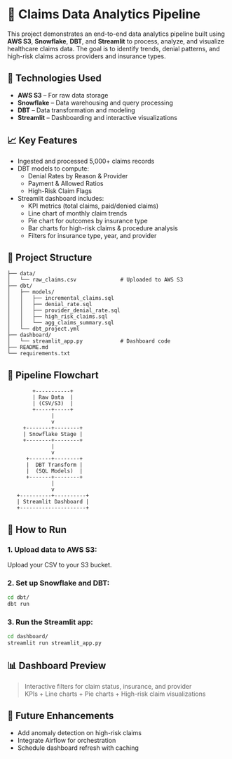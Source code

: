 # 🏥 Claims Data Analytics Pipeline

This project demonstrates an end-to-end data analytics pipeline built using **AWS S3**, **Snowflake**, **DBT**, and **Streamlit** to process, analyze, and visualize healthcare claims data. The goal is to identify trends, denial patterns, and high-risk claims across providers and insurance types.

## 🔧 Technologies Used
- **AWS S3** – For raw data storage
- **Snowflake** – Data warehousing and query processing
- **DBT** – Data transformation and modeling
- **Streamlit** – Dashboarding and interactive visualizations

## 📈 Key Features
- Ingested and processed 5,000+ claims records
- DBT models to compute:
  - Denial Rates by Reason & Provider
  - Payment & Allowed Ratios
  - High-Risk Claim Flags
- Streamlit dashboard includes:
  - KPI metrics (total claims, paid/denied claims)
  - Line chart of monthly claim trends
  - Pie chart for outcomes by insurance type
  - Bar charts for high-risk claims & procedure analysis
  - Filters for insurance type, year, and provider

## 📂 Project Structure
```
├── data/
│   └── raw_claims.csv              # Uploaded to AWS S3
├── dbt/
│   ├── models/
│   │   ├── incremental_claims.sql
│   │   ├── denial_rate.sql
│   │   ├── provider_denial_rate.sql
│   │   ├── high_risk_claims.sql
│   │   └── agg_claims_summary.sql
│   └── dbt_project.yml
├── dashboard/
│   └── streamlit_app.py            # Dashboard code
├── README.md
└── requirements.txt
```

## 🔄 Pipeline Flowchart
```
        +-----------+
        | Raw Data  |
        | (CSV/S3)  |
        +-----+-----+
              |
              v
     +--------+--------+
     | Snowflake Stage |
     +--------+--------+
              |
              v
      +-------+--------+
      |  DBT Transform |
      |  (SQL Models)  |
      +-------+--------+
              |
              v
   +----------+----------+
   | Streamlit Dashboard |
   +---------------------+
```

## 🚀 How to Run

### 1. Upload data to AWS S3:
Upload your CSV to your S3 bucket.

### 2. Set up Snowflake and DBT:
```bash
cd dbt/
dbt run
```

### 3. Run the Streamlit app:
```bash
cd dashboard/
streamlit run streamlit_app.py
```

## 📊 Dashboard Preview
> Interactive filters for claim status, insurance, and provider  
> KPIs + Line charts + Pie charts + High-risk claim visualizations

## 📌 Future Enhancements
- Add anomaly detection on high-risk claims
- Integrate Airflow for orchestration
- Schedule dashboard refresh with caching
